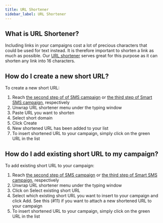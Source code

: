 ```yaml
---
title: URL Shortener
sidebar_label: URL Shortener
---
```


## What is URL Shortener?
Including links in your campaigns cost a lot of precious characters that could be used for text instead. It is therefore important to shorten a link as much as possible. Our [URL shortener](https://www.bulkgate.com/en/sms-portal#url-shortener) serves great for this purpose as it can shorten any link into 16 characters. 

## How do I create a new short URL? 
To create a new short URL:
1.	Reach [the second step of of SMS campaign](building-and-sending-campaigns.md#how-do-i-create-and-send-sms-campaign-on-bulkgate) or [the third step of Smart SMS campaign](building-and-sending-campaigns.md#how-do-i-create-and-send-smart-sms-campaign-on-bulkgate), respectively
2.	Unwrap URL shortener menu under the typing window
3.	Paste URL you want to shorten
4.	Select short domain
5.	Click Create
6.	New shortened URL has been added to your list
7.	To insert shortened URL to your campaign, simply click on the green URL in the list 

## How do I add existing short URL to my campaign?
To add existing short URL to your campaign:
1.	Reach [the second step of SMS campaign](building-and-sending-campaigns.md#how-do-i-create-and-send-sms-campaign-on-bulkgate) or [the third step of Smart SMS campaign](building-and-sending-campaigns.md#how-do-i-create-and-send-smart-sms-campaign-on-bulkgate), respectively
2.	Unwrap URL shortener menu under the typing window
3.	Click on Select existing short URL
4.	Select which existing short URL you want to insert to your campaign and click Add. See this (#11) if you want to attach a new shortened URL to your campaign
5.	To insert shortened URL to your campaign, simply click on the green URL in the list 
